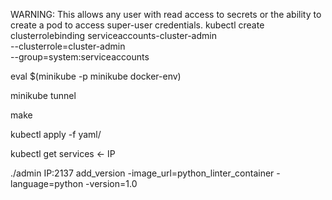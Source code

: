 WARNING: This allows any user with read access to secrets or the ability to create a pod to access super-user credentials.
kubectl create clusterrolebinding serviceaccounts-cluster-admin \
  --clusterrole=cluster-admin \
  --group=system:serviceaccounts

eval $(minikube -p minikube docker-env)

minikube tunnel

make

kubectl apply -f yaml/

kubectl get services <- IP

./admin IP:2137 add_version -image_url=python_linter_container -language=python -version=1.0
